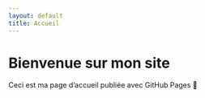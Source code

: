 ```yaml
---
layout: default
title: Accueil
---
```


# Bienvenue sur mon site
Ceci est ma page d’accueil publiée avec GitHub Pages 🚀
